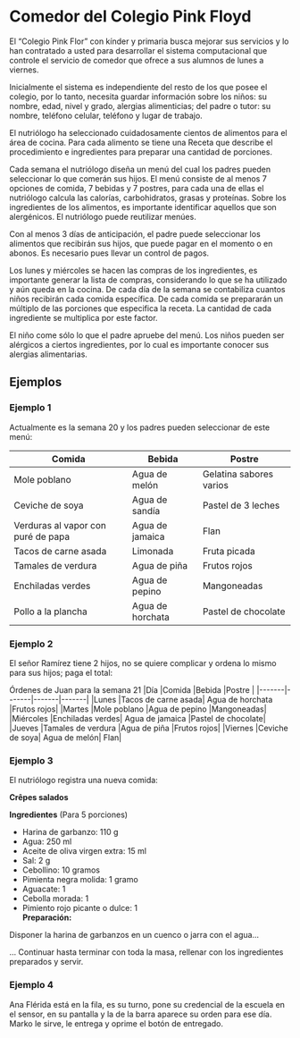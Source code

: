 # Comedor del Colegio Pink Floyd

El “Colegio Pink Flor” con kínder y primaria busca mejorar sus servicios y lo han contratado a usted para desarrollar el sistema computacional que controle el servicio de comedor que ofrece a sus alumnos de lunes a viernes. 

Inicialmente el sistema es independiente del resto de los que posee el colegio, por lo tanto, necesita guardar información sobre los niños: su nombre, edad, nivel y grado, alergias alimenticias; del padre o tutor: su nombre, teléfono celular, teléfono y lugar de trabajo. 

El nutriólogo ha seleccionado cuidadosamente cientos de alimentos para el área de cocina. Para cada alimento se tiene una Receta que describe el procedimiento e ingredientes para preparar una cantidad de porciones. 

Cada semana el nutriólogo diseña un menú del cual los padres pueden seleccionar lo que comerán sus hijos. El menú consiste de al menos 7 opciones de comida, 7 bebidas y 7 postres, para cada una de ellas el nutriólogo calcula las calorías, carbohidratos, grasas y proteínas. Sobre los ingredientes de los alimentos, es importante identificar aquellos que son alergénicos. El nutriólogo puede reutilizar menúes. 

Con al menos 3 días de anticipación, el padre puede seleccionar los alimentos que recibirán sus hijos, que puede pagar en el momento o en abonos. Es necesario pues llevar un control de pagos. 

Los lunes y miércoles se hacen las compras de los ingredientes, es importante generar la lista de compras, considerando lo que se ha utilizado y aún queda en la cocina. De cada día de la semana se contabiliza cuantos niños recibirán cada comida específica. De cada comida se prepararán un múltiplo de las porciones que especifica la receta. La cantidad de cada ingrediente se multiplica por este factor. 
 
El niño come sólo lo que el padre apruebe del menú. Los niños pueden ser alérgicos a ciertos ingredientes, por lo cual es importante conocer sus alergias alimentarias. 

## Ejemplos

### Ejemplo 1 
Actualmente es la semana 20 y los padres pueden seleccionar de este menú:

| Comida	| Bebida	| Postre |
|-----------|-----------|--------|
|Mole poblano	|Agua de melón	|Gelatina sabores varios|
|Ceviche de soya	|Agua de sandía	|Pastel de 3 leches|
|Verduras al vapor con puré de papa	|Agua de jamaica	|Flan|
|Tacos de carne asada	|Limonada	|Fruta picada|
|Tamales de verdura	|Agua de piña	|Frutos rojos|
|Enchiladas verdes	|Agua de pepino	|Mangoneadas|
|Pollo a la plancha	|Agua de horchata	|Pastel de chocolate|

### Ejemplo 2
El señor Ramírez tiene 2 hijos, no se quiere complicar y ordena lo mismo para sus hijos; paga el total:

Órdenes de Juan para la semana 21
|Día	|Comida	|Bebida	|Postre |
|-------|-------|-------|-------|
|Lunes	|Tacos de carne asada|	Agua de horchata	|Frutos rojos|
|Martes	|Mole poblano	|Agua de pepino	|Mangoneadas|
|Miércoles	|Enchiladas verdes|	Agua de jamaica	|Pastel de chocolate|
|Jueves	|Tamales de verdura	|Agua de piña	|Frutos rojos|
|Viernes	|Ceviche de soya|	Agua de melón|	Flan|

### Ejemplo 3 

El nutriólogo registra una nueva comida: 

**Crêpes salados**


 **Ingredientes** (Para 5 porciones)
 
- Harina de garbanzo: 110 g
- Agua: 250 ml
- Aceite de oliva virgen extra: 15 ml
- Sal: 2 g
- Cebollino: 10 gramos
- Pimienta negra molida: 1 gramo
- Aguacate: 1
- Cebolla morada: 1
- Pimiento rojo picante o dulce: 1  
**Preparación:**

Disponer la harina de garbanzos en un cuenco o jarra con el agua…

… Continuar hasta terminar con toda la masa, rellenar con los ingredientes preparados y servir.
</td></tr>

### Ejemplo 4
Ana Flérida está en la fila, es su turno, pone su credencial de la escuela en el sensor, en su pantalla y la de la barra aparece su orden para ese día. Marko le sirve, le entrega y oprime el botón de entregado.   
